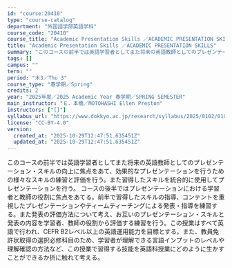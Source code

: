 ```yaml
---
id: "course:20410"
type: "course-catalog"
department: "外国語学部英語学科"
course_code: "20410"
course_title: "Academic Presentation Skills ／ACADEMIC PRESENTATION SKILLS"
title: "Academic Presentation Skills ／ACADEMIC PRESENTATION SKILLS"
summary: "このコースの前半では英語学習者としてまた将来の英語教師としてのプレゼンテーション・スキルの向上に焦点をあて、効果的なプレゼンテーションを行うための様々なスキルの練習と評価を行う。また習得したスキルを統合的に使用してプレゼンテーションを行う。…"
tags: []
campus: ""
term: ""
period: "木3／Thu 3"
course_type: "春学期／Spring"
credits: 2
year: "2025年度／2025 Academic Year 春学期／SPRING SEMESTER"
main_instructor: "Ｅ．本橋／MOTOHASHI Ellen Preston"
instructors: ["[]"]
syllabus_url: "https://www.dokkyo.ac.jp/research/syllabus/2025/0102/0102_20410_ja_JP.html"
license: "CC-BY-4.0"
version:
  created_at: "2025-10-29T12:47:51.635451Z"
  updated_at: "2025-10-29T12:47:51.635451Z"
---
```

このコースの前半では英語学習者としてまた将来の英語教師としてのプレゼンテーション・スキルの向上に焦点をあて、効果的なプレゼンテーションを行うための様々なスキルの練習と評価を行う。また習得したスキルを統合的に使用してプレゼンテーションを行う。 コースの後半ではプレゼンテーションにおける学習者と教師の役割に焦点をあてる。前半で習得したスキルの指導、コンテントを重視したプレゼンテーションやティームティーチングによる発表・指導を練習する。また発表の評価方法について考え、お互いのプレゼンテーション・スキルと発表の内容を学習者、教師の役割から評価する練習を行う。この授業はすべて英語で行われ、CEFR B2レベル以上の英語運用能力を目標とする。また、教員免許状取得の選択必修科目のため、学習者が理解できる言語インプットのレベルや理解確認の方法など、この授業で習得する技能を英語科授業にどのように生かすことができるか折に触れて考える。
